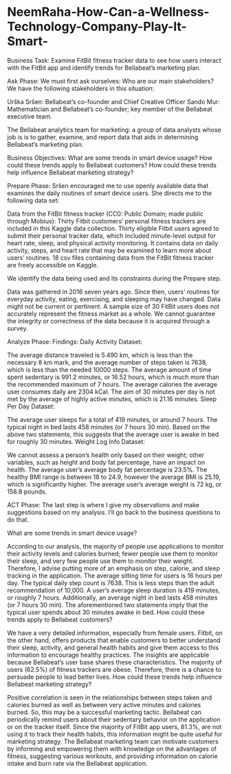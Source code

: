 # NeemRaha-How-Can-a-Wellness-Technology-Company-Play-It-Smart-
Business Task:
Examine FitBit fitness tracker data to see how users interact with the FitBit app and identify trends for Bellabeat’s marketing plan.

Ask Phase:
We must first ask ourselves: Who are our main stakeholders? We have the following stakeholders in this situation:

Urška Sršen: Bellabeat’s co-founder and Chief Creative Officer
Sando Mur: Mathematician and Bellabeat’s co-founder; key member of the Bellabeat executive team.

The Bellabeat analytics team for marketing: a group of data analysts whose job is is to gather, examine, and report data that aids in determining Bellabeat’s marketing plan.

Business Objectives:
What are some trends in smart device usage?
How could these trends apply to Bellabeat customers?
How could these trends help influence Bellabeat marketing strategy?


Prepare Phase:
Sršen encouraged me to use openly available data that examines the daily routines of smart device users. She directs me to the following data set:

Data from the FitBit fitness tracker (CC0: Public Domain; made public through Mobius): Thirty Fitbit customers’ personal fitness trackers are included in this Kaggle data collection. Thirty eligible Fitbit users agreed to submit their personal tracker data, which included minute-level output for heart rate, sleep, and physical activity monitoring. It contains data on daily activity, steps, and heart rate that may be examined to learn more about users’ routines. 18 csv files containing data from the FitBit fitness tracker are freely accessible on Kaggle.

We identify the data being used and its constraints during the Prepare step.

Data was gathered in 2016 seven years ago. Since then, users’ routines for everyday activity, eating, exercising, and sleeping may have changed. Data might not be current or pertinent.
A sample size of 30 FitBit users does not accurately represent the fitness market as a whole.
We cannot guarantee the integrity or correctness of the data because it is acquired through a survey.

Analyze Phase:
Findings:
Daily Activity Dataset:

The average distance traveled is 5.490 km, which is less than the necessary 8 km mark, and the average number of steps taken is 7638, which is less than the needed 10000 steps.
The average amount of time spent sedentary is 991.2 minutes, or 16.52 hours, which is much more than the recommended maximum of 7 hours.
The average calories the average user consumes daily are 2304 kCal.
The aim of 30 minutes per day is not met by the average of highly active minutes, which is 21.16 minutes.
Sleep Per Day Dataset:

The average user sleeps for a total of 419 minutes, or around 7 hours.
The typical night in bed lasts 458 minutes (or 7 hours 30 min).
Based on the above two statements, this suggests that the average user is awake in bed for roughly 30 minutes.
Weight Log Info Dataset:

We cannot assess a person’s health only based on their weight; other variables, such as height and body fat percentage, have an impact on health.
The average user’s average body fat percentage is 23.5%.
The healthy BMI range is between 18 to 24.9, however the average BMI is 25.19, which is significantly higher.
The average user’s average weight is 72 kg, or 158.8 pounds.

ACT Phase:
The last step is where I give my observations and make suggestions based on my analysis. I’ll go back to the business questions to do that.

What are some trends in smart device usage?

According to our analysis, the majority of people use applications to monitor their activity levels and calories burned; fewer people use them to monitor their sleep, and very few people use them to monitor their weight. Therefore, I advise putting more of an emphasis on step, calorie, and sleep tracking in the application.
The average sitting time for users is 16 hours per day.
The typical daily step count is 7638. This is less steps than the adult recommendation of 10,000.
A user’s average sleep duration is 419 minutes, or roughly 7 hours. Additionally, an average night in bed lasts 458 minutes (or 7 hours 30 min). The aforementioned two statements imply that the typical user spends about 30 minutes awake in bed.
How could these trends apply to Bellabeat customers?

We have a very detailed information, especially from female users. Fitbit, on the other hand, offers products that enable customers to better understand their sleep, activity, and general health habits and give them access to this information to encourage healthy practices. The insights are applicable because Bellabeat’s user base shares these characteristics.
The majority of users (62.5%) of fitness trackers are obese. Therefore, there is a chance to persuade people to lead better lives.
How could these trends help influence Bellabeat marketing strategy?

Positive correlation is seen in the relationships between steps taken and calories burned as well as between very active minutes and calories burned. So, this may be a successful marketing tactic.
Bellabeat can periodically remind users about their sedentary behavior on the application or on the tracker itself. Since the majority of FitBit app users, 81.3%, are not using it to track their health habits, this information might be quite useful for marketing strategy.
The Bellabeat marketing team can motivate customers by informing and empowering them with knowledge on the advantages of fitness, suggesting various workouts, and providing information on calorie intake and burn rate via the Bellabeat application.

